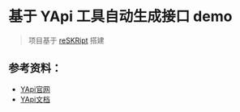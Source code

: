 # 基于 YApi 工具自动生成接口 demo
> 项目基于 [reSKRipt](https://ecomfe.github.io/reskript/) 搭建

## 参考资料：
- [YApi官网](https://yapi.baidu-int.com/)
- [YApi文档](https://yapi.baidu-int.com/doc/documents/data.html)
